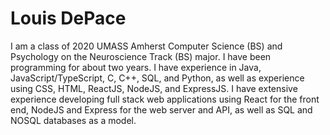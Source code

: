 # Louis DePace

I am a class of 2020 UMASS Amherst Computer Science (BS) and Psychology on the Neuroscience Track (BS) major. I have been programming for about two years. I have experience in Java, JavaScript/TypeScript, C, C++, SQL, and Python, as well as experience using CSS, HTML, ReactJS, NodeJS, and ExpressJS. I have extensive experience developing full stack web applications using React for the front end, NodeJS and Express for the web server and API, as well as SQL and NOSQL databases as a model.